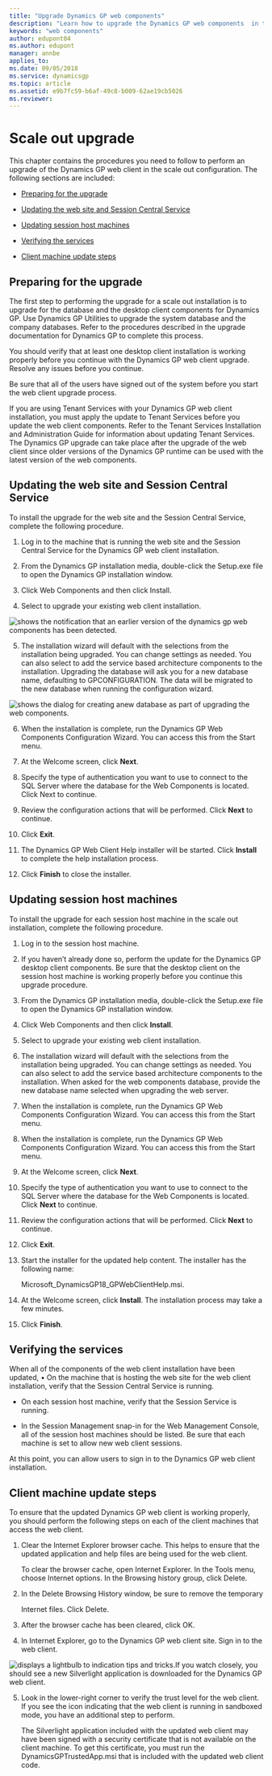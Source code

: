 ```yaml
---
title: "Upgrade Dynamics GP web components"
description: "Learn how to upgrade the Dynamics GP web components  in the scale out configuration."
keywords: "web components"
author: edupont04
ms.author: edupont
manager: annbe
applies_to: 
ms.date: 09/05/2018
ms.service: dynamicsgp
ms.topic: article
ms.assetid: e9b7fc59-b6af-49c8-b009-62ae19cb5026
ms.reviewer: 
---
```

<span id="_Toc498953327" class="anchor"></span>

# Scale out upgrade

This chapter contains the procedures you need to follow to perform an upgrade of the Dynamics GP web client in the scale out configuration. The following sections are included:

-   [Preparing for the upgrade](#preparing-for-the-upgrade)  

-   [Updating the web site and Session Central Service](#updating-the-web-site-and-session-central-service)  

-   [Updating session host machines](#updating-session-host-machines)  

-   [Verifying the services](#verifying-the-services)  

-   [Client machine update steps](#client-machine-update-steps)  

## Preparing for the upgrade

The first step to performing the upgrade for a scale out installation is to upgrade for the database and the desktop client components for Dynamics GP. Use Dynamics GP Utilities to upgrade the system database and the company databases. Refer to the procedures described in the upgrade documentation for Dynamics GP to complete this process.

You should verify that at least one desktop client installation is working properly before you continue with the Dynamics GP web client upgrade. Resolve any issues before you continue.

Be sure that all of the users have signed out of the system before you start the web client upgrade process.

If you are using Tenant Services with your Dynamics GP web client installation, you must apply the update to Tenant Services before you update the web client components. Refer to the Tenant Services Installation and Administration Guide for information about updating Tenant Services. The Dynamics GP upgrade can take place after the upgrade of the web client since older versions of the Dynamics GP runtime can be used with the latest version of the web components.

## Updating the web site and Session Central Service

To install the upgrade for the web site and the Session Central Service, complete the following procedure.

1. Log in to the machine that is running the web site and the Session Central Service for the Dynamics GP web client installation.

2. From the Dynamics GP installation media, double-click the Setup.exe file to open the Dynamics GP installation window.

3. Click Web Components and then click Install.

4. Select to upgrade your existing web client installation.

![shows the notification that an earlier version of the dynamics gp web components has been detected.](media/upgrade-web.png "Upgrade warning")  

5. The installation wizard will default with the selections from the installation being upgraded. You can change settings as needed. You can also select to add the service based architecture components to the installation. Upgrading the database will ask you for a new database name, defaulting to GPCONFIGURATION. The data will be migrated to the new database when running the configuration wizard.

![shows the dialog for creating anew database as part of upgrading the web components.](media/upgrade-web-new-database.png "Database")  

6. When the installation is complete, run the Dynamics GP Web Components Configuration Wizard. You can access this from the Start menu.

7. At the Welcome screen, click **Next**.

8. Specify the type of authentication you want to use to connect to the SQL Server where the database for the Web Components is located. Click Next to continue.

9. Review the configuration actions that will be performed. Click **Next** to continue.

10. Click **Exit**.

11. The Dynamics GP Web Client Help installer will be started. Click **Install** to complete the help installation process.

12. Click **Finish** to close the installer.

## Updating session host machines

To install the upgrade for each session host machine in the scale out installation, complete the following procedure.

1. Log in to the session host machine.

2. If you haven’t already done so, perform the update for the Dynamics GP desktop client components. Be sure that the desktop client on the session host machine is working properly before you continue this upgrade procedure.

3. From the Dynamics GP installation media, double-click the Setup.exe file to open the Dynamics GP installation window.

4. Click Web Components and then click **Install**.

5. Select to upgrade your existing web client installation.

6. The installation wizard will default with the selections from the installation being upgraded. You can change settings as needed. You can also select to add the service based architecture components to the installation. When asked for the web components database, provide the new database name selected when upgrading the web server.

7. When the installation is complete, run the Dynamics GP Web Components Configuration Wizard. You can access this from the Start menu.

8. When the installation is complete, run the Dynamics GP Web Components Configuration Wizard. You can access this from the Start menu.

9. At the Welcome screen, click **Next**.

10. Specify the type of authentication you want to use to connect to the SQL Server where the database for the Web Components is located. Click **Next** to continue.

11. Review the configuration actions that will be performed. Click **Next** to continue.

12. Click **Exit**.

13. Start the installer for the updated help content. The installer has the following name:

    Microsoft\_DynamicsGP18\_GPWebClientHelp.msi.

14. At the Welcome screen, click **Install**. The installation process may take a few minutes.

15. Click **Finish**.

## Verifying the services

When all of the components of the web client installation have been updated, • On the machine that is hosting the web site for the web client installation, verify that the Session Central Service is running.

-   On each session host machine, verify that the Session Service is running.

-   In the Session Management snap-in for the Web Management Console, all of the session host machines should be listed. Be sure that each machine is set to allow new web client sessions.

At this point, you can allow users to sign in to the Dynamics GP web client installation.

## Client machine update steps

To ensure that the updated Dynamics GP web client is working properly, you should perform the following steps on each of the client machines that access the web client.

1. Clear the Internet Explorer browser cache. This helps to ensure that the updated application and help files are being used for the web client.

    To clear the browser cache, open Internet Explorer. In the Tools menu, choose Internet options. In the Browsing history group, click Delete.

2. In the Delete Browsing History window, be sure to remove the temporary

    Internet files. Click Delete.

3. After the browser cache has been cleared, click OK.

4. In Internet Explorer, go to the Dynamics GP web client site. Sign in to the web client.

![displays a lightbulb to indication tips and tricks.](media/lightbulb.png "Lightbulb symbol")If you watch closely, you should see a new Silverlight application is downloaded for the Dynamics GP web client.  

5. Look in the lower-right corner to verify the trust level for the web client. If you see the icon indicating that the web client is running in sandboxed mode, you have an additional step to perform.

    The Silverlight application included with the updated web client may have been signed with a security certificate that is not available on the client machine. To get this certificate, you must run the DynamicsGPTrustedApp.msi that is included with the updated web client code.
